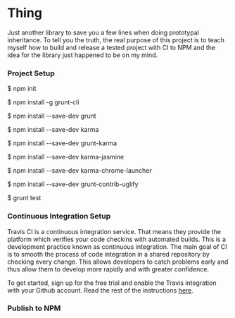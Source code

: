 # Thing

Just another library to save you a few lines when doing prototypal inheritance. To tell you the truth, the real purpose of this project is to teach myself how to build and release a tested project with CI to NPM and the idea for the library just happened to be on my mind. 

### Project Setup

$ npm init

$ npm install -g grunt-cli

$ npm install --save-dev grunt

$ npm install --save-dev karma

$ npm install --save-dev grunt-karma

$ npm install --save-dev karma-jasmine

$ npm install --save-dev karma-chrome-launcher

$ npm install --save-dev grunt-contrib-uglify

$ grunt test

### Continuous Integration Setup

Travis CI is a continuous integration service. That means they provide the platform which verifies your code checkins with automated builds. This is a development practice known as continuous integration. The main goal of CI is to smooth the process of code integration in a shared repository by checking every change. This allows developers to catch problems early and thus allow them to develop more rapidly and with greater confidence.

To get started, sign up for the free trial and enable the Travis integration with your Github account. Read the rest of the instructions [here](http://docs.travis-ci.com/user/getting-started/).

### Publish to NPM


